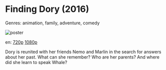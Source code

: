 # Finding Dory (2016)

Genres: animation, family, adventure, comedy

![poster](http://image.tmdb.org/t/p/w500/xID608ibFzu1jSpdBHyTGOPj363.jpg)

en:
  [720p](magnet:?xt=urn:btih:AF82AC352CCB7C97C974D9E2AAE52CDE0A1506AF&tr=udp://glotorrents.pw:6969/announce&tr=udp://tracker.opentrackr.org:1337/announce&tr=udp://torrent.gresille.org:80/announce&tr=udp://tracker.openbittorrent.com:80&tr=udp://tracker.coppersurfer.tk:6969&tr=udp://tracker.leechers-paradise.org:6969&tr=udp://p4p.arenabg.ch:1337&tr=udp://tracker.internetwarriors.net:1337)
  [1080p](magnet:?xt=urn:btih:C9CD862A631FDD4AE7B15BC8C6077BD2932A4A4D&tr=udp://glotorrents.pw:6969/announce&tr=udp://tracker.opentrackr.org:1337/announce&tr=udp://torrent.gresille.org:80/announce&tr=udp://tracker.openbittorrent.com:80&tr=udp://tracker.coppersurfer.tk:6969&tr=udp://tracker.leechers-paradise.org:6969&tr=udp://p4p.arenabg.ch:1337&tr=udp://tracker.internetwarriors.net:1337)
  


Dory is reunited with her friends Nemo and Marlin in the search for answers about her past. What can she remember? Who are her parents? And where did she learn to speak Whale?
